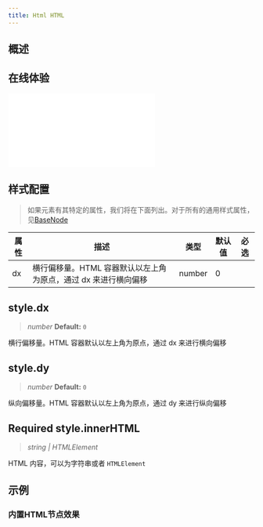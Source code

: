```yaml
---
title: Html HTML
---
```


## 概述

<!-- 介绍什么是 HTML 节点 -->

## 在线体验

<embed src="@/common/api/elements/nodes/html.md"></embed>

## 样式配置

> 如果元素有其特定的属性，我们将在下面列出。对于所有的通用样式属性，见[BaseNode](./BaseNode.zh.md)

| 属性 | 描述                                                            | 类型   | 默认值 | 必选 |
| ---- | --------------------------------------------------------------- | ------ | ------ | ---- |
| dx   | 横行偏移量。HTML 容器默认以左上角为原点，通过 dx 来进行横向偏移 | number | 0      |      |

## style.dx

> _number_ **Default:** `0`

横行偏移量。HTML 容器默认以左上角为原点，通过 dx 来进行横向偏移

## style.dy

> _number_ **Default:** `0`

纵向偏移量。HTML 容器默认以左上角为原点，通过 dy 来进行纵向偏移

## <Badge type="success">Required</Badge> style.innerHTML

> _string \|_ _HTMLElement_

HTML 内容，可以为字符串或者 `HTMLElement`

## 示例

### 内置HTML节点效果

<Playground path="element/node/demo/html.js" rid="default-html-node"></Playground>
